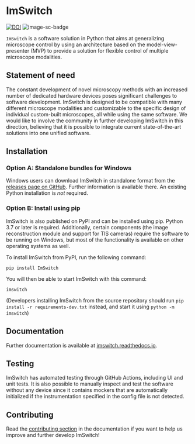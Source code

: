 # ImSwitch

[![DOI](https://joss.theoj.org/papers/10.21105/joss.03394/status.svg)](https://doi.org/10.21105/joss.03394)
![image-sc-badge](https://img.shields.io/badge/image.sc-community_partner-pink.svg?logo=data%3Aimage%2Fpng%3Bbase64%2CiVBORw0KGgoAAAANSUhEUgAAAVYAAAFCCAMAAACdNgU8AAABs1BMVEUAAAACnbJ1b7XtU3QCnbJ1b7XtU3QCnbJ1b7XtU3QCnbJ1b7XtU3QCnbIZlLNgf5l1b7XtU3QCnbIojrN1b7XtU3QCnbJ1b7XtU3QCnbJ1b7XtU3QCnbIPmLJ1b7XtU3QCnbJ1b7XhVnvtU3QCnbJ1b7XtU3QCnbJPfrR1b7XtU3QCnbJ1b7XtU3QCnbJ1b7V%2BbbDtU3QCnbJ1b7XtU3QCnbIRmK4So7cflKoiqbwuj6Yxr8A8hrQ9i6NBtsVLhp9RvMpYe7RagZteqsZhhLlhws9pfZdxyNR1b7V4eJN9bbF%2BeLqBztmDqMuEbK2Gc4%2BGgb6MaqmPisOQ1N2TaKWVb4uVutWYk8ibZqGgnMyg2uKiZZ2kaoeppdGqY5mw4OexYZWxrtWyZoS5X5C6t9rAXozA5%2BzBYYDDwN%2FIXIjIobTKvtvLyePPWoTQXHzQ7fHSco3Sep7Uh5%2FU0ujXWIDd2%2B3eV3zeWHjf8%2FXl5PHmVXjoaonpwtPtU3TuXn3u7fbvaYXv%2Bfrwc47yfpfziZ%2F0lKj1nrH2qbr29vr3tML4v8v5ydT71Nz83%2BX96u7%2B9Pb%2F%2F%2F9YhNSnAAAANXRSTlMAEBAQICAgMDAwQEBAUFBQUFBgYGBgcHBwgICAj4%2BPj5%2Bfn5%2Bvr6%2B%2Fv7%2B%2Fz8%2FP39%2Ff3%2B%2Fv74s6yQIAABSySURBVHja7Z39QxPZ9cbHZIMobIsWFg0WpIg2LJhGEkX9itVWdwSqqFhf2Qoiui2y7ZdFxHYSXuQ9JPMnV1EwL%2FNyz73PvXNJ8%2FwqZoYPkzPPPefccw1DnQ4eP3UmIJ06ftCoSB04fjYVqM4eP1B5VI%2BeSwWuc0cr7VE9mdJCpyrqgT3wfUoTfV9JXLWh%2BpFr5VA9kdJIJyqF6uGUVjpcDQFSjFZlUP02pZm%2BrQisp3TDeqoisKa0U%2FWFVX1pueg7%2FbB%2BVwFYj%2BuH9XgVaxVrFWsVaxVrFWsVaxVrFasSrDX1VaxYrDXHTietT%2BppO6IRu9rm1lgs1hqt25dYazqsAiWa9GAaisbNXfW2R%2FYb1nCLVaKeQxpQjfaaRWoP7SusTUmrXIE%2FsLXdZql6o%2FsHa32P5aiAudb2mg6K1%2B0PrDWnLTcd0Y%2FqR8Ui%2BmMNtyRdqVrJmgBfVnHTVa0hzbE2JSwvdQWHtd30UG%2BjzlgPdVk%2BCmxxUGd6q7tOV6zhDstXiaCwxkw%2FdUa0xOoVVL%2BqJRiqjSaDor%2FVjurVaYtJybBu76sC%2FZ9mUPvGLVZ1BLK6Mvch1vN3LIICWMRGzH2I9eYchWoQJqtz%2F2G9Mm0RdUQ3c6Uf1r5nFlkJ1W%2Bt7n2G9fwti0eKTVazKQXrxRtDXLpx0eeDr89xUVWcGgj1ysB64YnNrScXvILqK4tXSk1WqykB6%2BVFW0CLl12D6gNLQPX6mSsS1gvvbCG9u%2BASVOdEqKo0WTEZWIdsQQ2JrFTd1aSduSJhfSeK9V35Z14at4SlLDUQl4H1gi2s0ihw%2FoGFkCKTFTVlYO0Xx9pf%2FImCQfWrajQzV0FivTJtoXQ68EqLLlj7xi2gFJisWlN%2FrLT0nxb1l5j%2BWG%2FOWWAdk021wdQdq8BKNTCTFYprjpUn%2FcegNp3MlXKsnOm%2FoE1WpFdrrNenZVGVmxpoNzXGmv2nJVES6y91pr5YcyuWVCX0MVcKsa6lLcmSlhpoNHXFurVgSZcskxXq1RTr9rKlQh26mCslWPMrliJJaXKJmFpi3UiroirHZHXqiDW7YClUkx7mSjbW3LKlVBKaXOLaYc2vWqoFN1nNpm5YN9PKqcKbXPjMlUSs2SUrCIHrL62mVlhzH6yAVK%2BBuZKENb%2BWDoqq1RN0MkAa1s0FK0ABTVaDqQ%2FW7LIVqICpgbg2WNWtVOWbrKipC9YAgyq8%2FsJvrsBY4em%2Fle1ProL6twKlBqiVluGxqdmJx3Cs8PTfcm43siwFYLKIbSyDU5%2FvNTMKxQpfqS5kCz6cxjWh3lwNzu%2Fd7OxDHFZ0%2Bi%2B9UWwvlDe5ECsts4V3OzWIwQpP%2F63mS66wothkEdtYHhbf7foEACs8%2Fbe8XR5jaN%2BGNsXmKlN6v5k%2FCWLNr6GD6pajdVNafyG2sUwwbpRgx4pO%2F6XXXP58CypNFq3SMrgOxrqNTv%2Bt5F1NscImF2KlZcrGYt0CP6rLWY%2F34rI6k9VNonrPxmLdBAfVTe8crrLUgIi5EseaxVJdy%2Fss41YVmSxiMuCxDcWah0aADzn%2F7Bjtgh1qzNVgBosVmQJcyjJ1cihJDRArLRM2FGsOaKo2GVPkSkwWLRkwvI7FintYV%2FOs5RxiNG8KyFyJYEVF1uWczS5aQZeryUUoGSCMFWQDFrI2RfJNVjPAXAlghWQCStJ%2FLFUdyfUXorkatcFYEaF1JU%2BlSjVZ5CaXVuFkgBhW8WSgQ%2FqPpQlBqsmqhZirALE6p%2F8YREvu9Eg1V7ZmWNNreU6qUk0WsY1lBo9VqCK4krP5JbH%2BAjJXAlg3BIJq1hZRTlr9RbTSAsC6LX2lqtxkEc3VmI3AelFofc6e%2FmMwWZJSA%2B0oc0XBmloErAeWtm2AtqSYLGIy4LWNwfpEKMR9dlV5GyIp9RecuSJhvWgLP65ZDFVqYD%2BmqtLCgzV1QyjEfQoBNkp4k0VsY3lsw7CmbiyKVQjXYFjx9RekuSJiTV34YbJQ1GkWWzCs8CaXCCwZwIG1dEhwQKFVQv2lE2muBLGmHgQVBMipgSNKKi0grOdp49c%2BlF18ZuLhJ41NrQdrsgBtLECsKeJYq%2BIMS2Z0sODVOkvEiqy%2FgM2VMNYUbbDVcmFr7VhpQmiexpXY5FKjoNICw3qV1wvMDzvc73owJotYacnIx5qizWFd2KM66HjHr0njSkCpAbi5AmC9xGUGnKl%2BWmpTQuwSxmRh2liwWFO0CbfpnWTL%2BrBHzj0jy2Q1QczVjK0EK9FkrXy65qj3t4w5xNKaXFxSA8BKCxBr6iZ5qTXLuCNPickitrHMq8JKN1kP%2FQ33rJTUQI0ac4XBSkwNbE4xZd4yEkzWacmVFihWosn69zDbb8AUYkWbXGplmCsQ1j7Sr%2Fac2cpMwVMDPXIrLVispNTA2wHCa3cWbbKOCbWxzKrFSjFZj2iviHXs41pisuSYKxTW1HXm3%2BsNcabE4AR2CdsmUGmZUo01xXxEw13y1JPhGWQUKDRZ1Ln388qxspqslzzjZDxThlSsXfzTWGzlWFNsh1%2B8HzC5NLaOanEpMFnk0awZ9Vj7mN5aP%2FLOP3JPGZK77RPco%2B5m1GNlMllvBQZLuaQMObaItvDOvR8NAOt5htTAiMjALuf1LMfozc8mi2d62Lx6rAwm640pqPL1LNeGmxbeUXfD6%2Bqx%2BqcGbotiLU0Zcs7eTXDPZRycVY%2FVr%2F7ywgSoIGXIf0rMIf4J7azFi0kYVp8mF15zVfbi%2BPyLiczebREZdznGFAkWcVi9UwNPTZB2UoZCs3dPCw0SZiteXMZx9TJZv5g4Df9DbFtYl9jIW6bixX0cVq%2F6y4iJ1MgvglgFr%2B9fvFi8gMPq3uTykwnW0%2FdBYmUoXgwBH9dxeeaqVAPPg8TKULwARtc%2B0UoLRbffcGJtE3plsRYvfgaGgTvClRZSiH3LhbWJ6zBMcvECyNXZZD01ZelHnhBbI3AGDqV4AeR6U0YywCvEviBT7RE7V4RQvFjsl2myRkyZuvuGHgO4T22jFi%2F%2BdhGE9Qqm0kLRo7fkTAt3UoC8np38AWMJSusv72%2Bb0vWcEGLrhQ4ZJBYvvgTZnX1sf75G0e8PF%2BvXKsxVWYh9Se0bFDsFg6Pf%2BTXtE2tLO3BaYJUWktliC7EdvP1XoinD9UHSx7WXdeGFk%2FxtLELr2bcUqobR2Iu9vvd6doz0Wb2h8u7GJkXmqnw96xNik8U9WLVgrl4pw3naR0WdWpy7RNpYhNazP3nmWUv7hkPt4Ou7pwwfkj4n7tiPX4%2BttGBShgmnLUR1MfD1R51D7AztUxqct490gCst4inDpNsMjMY4OBI4hthh0mfEXO61JinYxoJez7a5T8AIRcHXd0gZTtA%2BIeJ2ry1KzZVfyrDLexhWpBN8%2FdL1bIZmrlpd7zSckJ8MYE0ZJvyPzKjrRofYokjwWNhc7eqIYnPlmjJMss0cRpvYwpThFO2%2FNnvdZ5eMSgt9PdvBOrsx1IoOsV9ShuvEwBr3vM1DapIB3inDLsoJTxG02br3enZ2ZmyY%2BL%2FqvO%2FydwNm4OqM0Kbj%2FyH4e35Tjz3R8%2FPfdhB8l9EQAWtT8v3TgKmO%2BMyVISaIBvciERhsvJEVan3PThJjJFCsb32G93Gf6JkZBd9prI4Fak3HXjUjwFftjz7D%2B0Q26M3eA99su2%2BIDbcUZDPfB%2FayHXhftnkMeKLnzlGpSPVGfYJqoqSx4VEwWF%2B47tDHjEKkmj3%2FENvg4QW7HIrwdwOgetdnrkxEfM505jE6xNa6fP87XLbmqTdbb3yG90GmH8wOg%2B%2B61clstSRd%2B8dV598e%2BQzvQ41CfI0OsWXL7SMJz41kas3WW5%2B5MjRz5TEKcX0MHQmKHtjwad9NTwrN1nOfMUjIUYjzD7H33l3AtaaHoQL%2BQlWIvf3ee3gf5ETPgjLQsCSu4STb%2FmdF69mXPhOS0XOmbex6tnOXag9rI8wvKkLsSGnLeEmz0K9IrUbX%2FrLTn%2FTOuyMEup794mDbCO1wP8kPsWVNOdchHXH9973QzgJDbPxLPpii988lh9inZZecPg%2Fq4bzhBXYKF2J3clqniV2xb6WG2AGHRqdbsJ7jIa9IAAuxn8rwNfTeeJkpQ6dtO3N9MK79ix5gYevZj2bgGM9eDmnr2duOl3uG2ypz2YsrKmXYUNQmRgqxcrC6tI5dwXHt9zZbkJRh1DCSFp%2BkpAxHXC72CrgTccin%2FXYMgpV%2Fa6eElKFrO951INd3PquDjLDZ6iTaK8nr2aeuV5o7j8N6w3fZJZoybC1oFeUKsdCU4YBHs%2FMthY%2BrcMpQKAjsjE7%2FD3B54rlhD2eyUvcZpksIrWebBbF%2BOqgSlmS%2F7XmpcWVmQDxlWGsYPfxQP%2BSgGSCfHTpAk8U4FYk3ZdhLTLQUaSGLzQCN%2BFxvGod1kXXc1ATnG8vgtQLpDXSS3XfX000Y1knm6WhTPL%2FJTjNGgofqch6dAfKf4YEzWexYeZ7X9rLNY8xU4RmgAYbNuncCwLpO%2FqV2e8jpWYG080n1Ik1jTFt1L6nHao9ymNaSzWOsWoFngO4yXXc8AKzUKBAv2zzGrC14BohxwsRV%2FbHWlW0eY1bWM8ku1MaixGRJxBpz3aEvhpUnyT7APLXjlnKsjznM1a6IJmsTnAFiH5CGqb8QsGboK4HizWOC%2FkogA3SbMAnlgWKso1zmymGHvngUoCbZX1IufUUp1lnaw9pctnmMlg9g%2BfqwrmdHSJceV4qVtibvdt2hz6gNYAboX7RLX1eIdYrXXBHb2%2FbWWXk2d8IQYkdztCnUgCaXSTkr106HVlxiv8Aq4435hvzBdepJireUYUVMPyCarG3WoO8TniZsO0%2Bc792nCGuGLxngNlcGZLKYUob3OE5SfKYIK2b6QRcsMcCeMvyyaZI4Of2KEqxEc%2BW297UGb7J817NTXId9vVKC9R53MqBYxLLWGuU4MueU4RTnmTTXFWB9LWqu5Jos95Th8DzvuVSC9ZdJvLlq99rxCspms6UMi6a9Ek3WHelYiaMQPfdoE5sGsjSudmZizxQMT5TsQFFpsiYVmSvpJuvr7c5MfNRMRvS46nHJWImjEH1GixA3EmzaMOUtdSZrEm2uGvxGXxBNVh7HlYh1WirWYZC54qy%2FrAWG1fr7ZIGe3IBiJSYDan2xhmmpAZeOAQ7lyM0Kxd%2BUny%2FjsALNFafJ%2BoDCukbFWurvFi%2FDsI5CkgGS6y9sbyyOo%2F9Kkmg%2Fo7AS50w3s03Bov1uSxisPMfUlfq7P4KwIuZMG6L1F4TJyvGdqFryuD7BYJ1CJQNUpgacAsCaxadVzsNPPbGuo81VQCZrk%2FtE1QUZWFFzpoXrL0Imi%2FNE5c%2FK47HC5kw7T0iWmxrYC6orloiyeKwyzJVikyVyorIkrKBKi9uEZGn1l8KgumAJag2OlVZp6TZoItZfNjigbi9bwtpCY5VkrpSZrPyKBRA6CADaWLxFbHIh1l9s0aDq6EHEscozV5KbXHa0tQCBaqXBvhVaaVFdf8ktWyCtgLE%2BhlZalDa55FctmLJYrFLNldwml400jmrpJUWxykoGSE8NCK1UfVchglhfyzVXvCbLNzWQ%2B4CEWl6YEMMqodKiosmFO%2F3nlj%2FPY7GOSUwGyGty2UxjqTp8OYSwKjBXeJOVXbZkP6uCWOVUWqQ2ueRWwFCtVafVsghWzImerCaL9tZybnLJr4G%2F%2F9ay85pOBKsacwU0WaiV6tc%2FntuXghnrX9elt7FAm1zK6y%2Fb6KCaXnPNljFjvbZ7jh%2BnuWo1RCXW5JKHB9UVD3fMjrX0qNTHyswVov6ygQ6qS54ejoK16KhU5ImecuovBQntLDqopn06PWhY945KpU5sjRsIEZtcdoe55dBB1VrzK0EQsZrm8NjU7OtR6nSZOgjWMHWSy%2FJmNrsFD6rL%2Ft0IZKxcihkYtVjBa4GlZq4GawSElW9cHjSoslV2lWCNoqhSm1zgWmWs66rAijBXnCZLyUo1IKyNOKo8J2nAgir7RnAVWLsNpNqCCqqkJk8FWOugWMPJQKiu0Jpl5GPtNLA6FkRQpTYiSsfaGwFjVW%2ByFuh7EqRjjaKpCh77gEz%2FBYc1HoJjJZ9WJlar5uqbl421EU9Vpcla4uzulow1ZsiQqtRAmnujl2SstVKwKjJZq%2FzbvORibTfkqEmFqRLZjCQVa29IElb5qYEFsX3JUrFGZVGVbbLSG7atLda4IU8dMqn%2Bv%2FDeWZlYGyRirZH31hq%2FNGRrjDVmyJQskzV91fdEy2CxRqRiDUtJDcztDLrVGWurIVcy6i8PPk9g0xirPHMlzWSN784J0xhrs2yqYufCOgTVryND9cUaN%2BQLarJuFQwM1RdrnQKswNTAs6Kxltpi7TRUCGWyXpUMX9QWa0QJVkz9Za7sHExdsUbVUIWkBu6UT2G%2BLIz1vgys8s0VzGSNO84KfieK9aIMrI2qqIrWX6ZdJtr2q3pYKVi7DXVqE16pOuqGEFXmUXgkrHUKsQqYrAdeo%2B37%2BePA4lBKBtZ2Q6V4m1zG%2FQ7AvfzDEJf6SUOcmbH2RpRipW4y%2Fpr%2B00LXdDNXAiZr7tb51D7DGg8pxkpvcnnQl0rtN6wNqqlSTdarK6nUvsMaM9SLkhqYu55K7UOstQFgJdRf9AmqJKztRhBq4kr%2FaaHfxLRKBnCkBhL1Kf102KiLa2euCCYrecwwtMRqGNHe4CstnPWXtrChLVYj1K5NMoDU5NJVs%2FNTumI1jNpYcJ0BvKmBxJEvP6QvVsNoiGuQDySEgWTL3s%2FojNUIOYfY7lCgWN1SLh1hY39gNYxIuy6O1e957TpU%2BBOaYzWMupIQG28wgtex0vdWoqn4B7TH%2BhFsZ8H3v9HQQuGOZFFQDRv7DuvHGNsQ7YzFOqONEUMbhZtOf04QJDqOlP%2FrvsCqrcL1Yed%2FqGKVoirWKtYq1irWKtYq1irW%2F2Ws31exytAZ%2FbBWAFXjhHZUz1YC1qPaYT1ZCVgPaIf1aCVgNU5qRvVcRVA1vtEM6%2FHKwKrZS%2BvsgQrBeuBs1bTK0MFz1fdVZXM9YVSSDp6tPqtS4qsO760zB42K0zdB%2B9czR42K1IFvT5wJSie%2F%2B0bhb%2FpfIARAbJF5UKEAAAAASUVORK5CYII%3D)


``ImSwitch`` is a software solution in Python that aims at generalizing microscope control by using an architecture based on the model-view-presenter (MVP) to provide a solution for flexible control of multiple microscope modalities.

## Statement of need

The constant development of novel microscopy methods with an increased number of dedicated
hardware devices poses significant challenges to software development.
ImSwitch is designed to be compatible with many different microscope modalities and customizable to the
specific design of individual custom-built microscopes, all while using the same software. We
would like to involve the community in further developing ImSwitch in this direction, believing
that it is possible to integrate current state-of-the-art solutions into one unified software.

## Installation

### Option A: Standalone bundles for Windows

Windows users can download ImSwitch in standalone format from the [releases page on GitHub](https://github.com/kasasxav/ImSwitch/releases). Further information is available there. An existing Python installation is *not* required.

### Option B: Install using pip

ImSwitch is also published on PyPI and can be installed using pip. Python 3.7 or later is required. Additionally, certain components (the image reconstruction module and support for TIS cameras) require the software to be running on Windows, but most of the functionality is available on other operating systems as well.

To install ImSwitch from PyPI, run the following command:

```
pip install ImSwitch
```

You will then be able to start ImSwitch with this command:

```
imswitch
```
(Developers installing ImSwitch from the source repository should run `pip install -r requirements-dev.txt` instead, and start it using ``python -m imswitch``)

## Documentation

Further documentation is available at [imswitch.readthedocs.io](https://imswitch.readthedocs.io).

## Testing

ImSwitch has automated testing through GitHub Actions, including UI and unit tests. It is also possible to manually inspect and test the software without any device since it contains mockers that are automatically initialized if the instrumentation specified in the config file is not detected.

## Contributing

Read the [contributing section](https://imswitch.readthedocs.io/en/latest/contributing.html) in the documentation if you want to help us improve and further develop ImSwitch!
